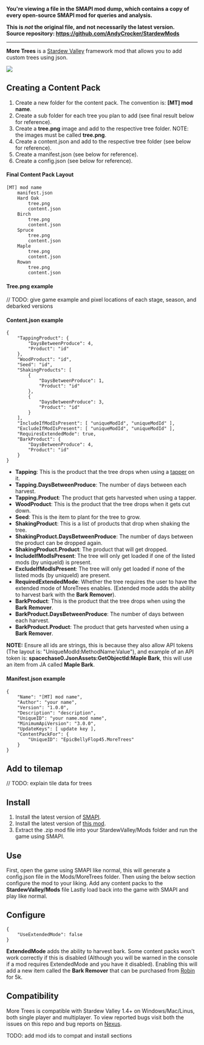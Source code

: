 **You're viewing a file in the SMAPI mod dump, which contains a copy of every open-source SMAPI mod
for queries and analysis.**

**This is _not_ the original file, and not necessarily the latest version.**  
**Source repository: https://github.com/AndyCrocker/StardewMods**

----

**More Trees** is a [Stardew Valley](http://stardewvalley.net/) framework mod that allows you to add custom trees using json.

![](pics/moretrees.png)

## Creating a Content Pack
1. Create a new folder for the content pack. The convention is: **[MT] mod name**.
2. Create a sub folder for each tree you plan to add (see final result below for reference).
3. Create a **tree.png** image and add to the respective tree folder. NOTE: the images must be called **tree.png**.
4. Create a content.json and add to the respective tree folder (see below for reference). 
5. Create a manifest.json (see below for reference).
6. Create a config.json (see below for reference).

#### Final Content Pack Layout
    [MT] mod name
        manifest.json
        Hard Oak
            tree.png
            content.json
        Birch
            tree.png
            content.json
        Spruce
            tree.png
            content.json
        Maple
            tree.png
            content.json
        Rowan
            tree.png
            content.json

#### Tree.png example
// TODO: give game example and pixel locations of each stage, season, and debarked versions

#### Content.json example
    {
        "TappingProduct": {
            "DaysBetweenProduce": 4,
            "Product": "id"
        },
        "WoodProduct": "id",
        "Seed": "id",
        "ShakingProducts": [
            {
                "DaysBetweenProduce": 1,
                "Product": "id"
            },
            {
                "DaysBetweenProduce": 3,
                "Product": "id"
            }
        ],
        "IncludeIfModIsPresent": [ "uniqueModId", "uniqueModId" ],
        "ExcludeIfModIsPresent": [ "uniqueModId", "uniqueModId" ],
        "RequiresExtendedMode": true,
        "BarkProduct": {
            "DaysBetweenProduce": 4,
            "Product": "id"
        }
    }

* **Tapping**: This is the product that the tree drops when using a [tapper](https://stardewvalleywiki.com/Tapper) on it.
* **Tapping.DaysBetweenProduce**: The number of days between each harvest.
* **Tapping.Product**: The product that gets harvested when using a tapper.
* **WoodProduct**: This is the product that the tree drops when it gets cut down.
* **Seed**: This is the item to plant for the tree to grow.
* **ShakingProduct**: This is a list of products that drop when shaking the tree.
* **ShakingProduct.DaysBetweenProduce**: The number of days between the product can be dropped again.
* **ShakingProduct.Product**: The product that will get dropped.
* **IncludeIfModIsPresent**: The tree will only get loaded if one of the listed mods (by uniqueId) is present.
* **ExcludeIfModIsPresent**: The tree will only get loaded if none of the listed mods (by uniqueId) are present.
* **RequiredExtendedMode**: Whether the tree requires the user to have the extended mode of MoreTrees enables. (Extended mode adds the ability to harvest bark with the **Bark Remover**).
* **BarkProduct**: This is the product that the tree drops when using the **Bark Remover**.
* **BarkProduct.DaysBetweenProduce**: The number of days between each harvest.
* **BarkProduct.Product**: The product that gets harvested when using a **Bark Remover**.

**NOTE:** Ensure all ids are strings, this is because they also allow API tokens (The layout is: "UniqueModId:MethodName:Value"), and example of an API token is: **spacechase0.JsonAssets:GetObjectId:Maple Bark**, this will use an item from JA called **Maple Bark**.

#### Manifest.json example
    {
        "Name": "[MT] mod name",
        "Author": "your name",
        "Version": "1.0.0",
        "Description": "description",
        "UniqueID": "your name.mod name",
        "MinimumApiVersion": "3.0.0",
        "UpdateKeys": [ update key ],
        "ContentPackFor": {
            "UniqueID": "EpicBellyFlop45.MoreTrees"
        }
    }

## Add to tilemap
// TODO: explain tile data for trees

## Install
1. Install the latest version of [SMAPI](https://www.nexusmods.com/stardewvalley/mods/2400).
2. Install the latest version of [this mod](https://www.nexusmods.com/stardewvalley/mods/).
3. Extract the .zip mod file into your StardewValley/Mods folder and run the game using SMAPI.

## Use
First, open the game using SMAPI like normal, this will generate a config.json file in the Mods/MoreTrees folder.
Then using the below section configure the mod to your liking.
Add any content packs to the **StardewValley/Mods** file 
Lastly load back into the game with SMAPI and play like normal.

## Configure
    {
        "UseExtendedMode": false
    }
**ExtendedMode** adds the ability to harvest bark. Some content packs won't work correctly if this is disabled (Although you will be warned in the console if a mod requires ExtendedMode and you have it disabled). Enabling this will add a new item called the **Bark Remover** that can be purchased from [Robin](https://stardewvalleywiki.com/Robin) for 5k.

## Compatibility
More Trees is compatible with Stardew Valley 1.4+ on Windows/Mac/Linus, both single player and multiplayer. To view reported bugs visit both the issues on this repo and bug reports on [Nexus](https://www.nexusmods.com/stardewvalley/mods/?tab=bugs).

TODO: add mod ids to compat and install sections